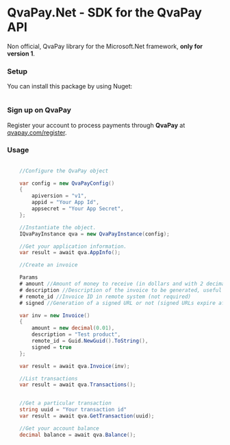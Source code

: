 # QvaPay.Net - SDK for the QvaPay API 

Non official, QvaPay library for the Microsoft.Net framework, **only for version 1**.

### Setup

You can install this package by using Nuget:

```bash

```

### Sign up on **QvaPay**

Register your account to process payments through **QvaPay** at [qvapay.com/register](https://qvapay.com/register).

### Usage
```C# 
    
    //Configure the QvaPay object

	var config = new QvaPayConfig() 
    {
        apiversion = "v1",
        appid = "Your App Id",
        appsecret = "Your App Secret",
    };

    //Instantiate the object.
    IQvaPayInstance qva = new QvaPayInstance(config);

    //Get your application information.
    var result = await qva.AppInfo();

    //Create an invoice

    Params
    # amount //Amount of money to receive (in dollars and with 2 decimal places)
    # description //Description of the invoice to be generated, useful to provide information to the payer. (No more than 300 characters)
    # remote_id //Invoice ID in remote system (not required)
    # signed //Generation of a signed URL or not (signed URLs expire after 30 minutes, providing more security or expiration)

    var inv = new Invoice()
    {
        amount = new decimal(0.01),
        description = "Test product",
        remote_id = Guid.NewGuid().ToString(),
        signed = true 
    };

    var result = await qva.Invoice(inv);

    //List transactions
    var result = await qva.Transactions();


    //Get a particular transaction
    string uuid = "Your transaction id"
    var result = await qva.GetTransaction(uuid);

    //Get your account balance
    decimal balance = await qva.Balance();

```